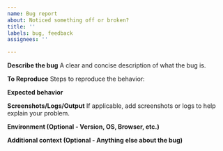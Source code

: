 ```yaml
---
name: Bug report
about: Noticed something off or broken?
title: ''
labels: bug, feedback
assignees: ''

---
```


**Describe the bug**
A clear and concise description of what the bug is.

**To Reproduce**
Steps to reproduce the behavior:

**Expected behavior**

**Screenshots/Logs/Output**
If applicable, add screenshots or logs to help explain your problem.

**Environment (Optional - Version, OS, Browser, etc.)**

**Additional context (Optional - Anything else about the bug)**
